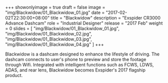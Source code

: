 +++
showonlyimage = true
draft = false
image = "img/Blackwidow/01_Blackwidow_01.jpg"
date = "2017-02-02T22:30:00+08:00"
title = "Blackwidow"
description = "Exspider CR3000 Advance Dashcam"
role = "Industrial Designer"
release = "2017 Feb"
weight = 0
slides = [
    "img/Blackwidow/01_Blackwidow_01.jpg",
    "img/Blackwidow/01_Blackwidow_02.jpg",
    "img/Blackwidow/01_Blackwidow_03.jpg",
    "img/Blackwidow/01_Blackwidow_04.jpg"
]
+++

Blackwidow is a dashcam designed to enhance the lifestyle of driving. The dashcam connects to user's  phone to preview and store the footage through Wifi. Integrated with intelligent functions such as FCWS, LDWS, ADAS, and rear lens, Blackwidow becomes Exspider's 2017 flagship product.
